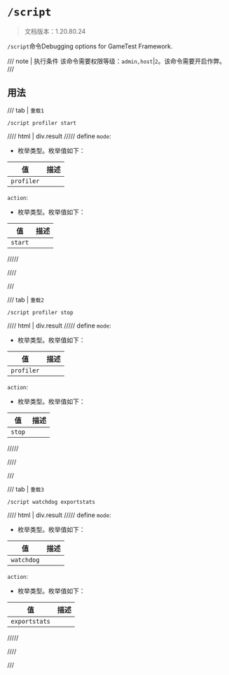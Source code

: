 # `/script`

> 文档版本：1.20.80.24

`/script`命令Debugging options for GameTest Framework.

/// note | 执行条件
该命令需要权限等级：`admin,host`|`2`。该命令需要开启作弊。
///

## 用法

/// tab | `重载1`
```mcfunction
/script profiler start
```

//// html | div.result
///// define
`mode`: <!-- md:samp ScriptDebugModeProfiler -->

- 枚举类型。枚举值如下：

|值|描述|
|---|---|
|`profiler`||


`action`: <!-- md:samp ScriptProfilerStart -->

- 枚举类型。枚举值如下：

|值|描述|
|---|---|
|`start`||



/////

////

///

/// tab | `重载2`
```mcfunction
/script profiler stop
```

//// html | div.result
///// define
`mode`: <!-- md:samp ScriptDebugModeProfiler -->

- 枚举类型。枚举值如下：

|值|描述|
|---|---|
|`profiler`||


`action`: <!-- md:samp ScriptProfilerStop -->

- 枚举类型。枚举值如下：

|值|描述|
|---|---|
|`stop`||



/////

////

///

/// tab | `重载3`
```mcfunction
/script watchdog exportstats
```

//// html | div.result
///// define
`mode`: <!-- md:samp ScriptDebugModeWatchdog -->

- 枚举类型。枚举值如下：

|值|描述|
|---|---|
|`watchdog`||


`action`: <!-- md:samp ScriptWatchdogDumpMemory -->

- 枚举类型。枚举值如下：

|值|描述|
|---|---|
|`exportstats`||



/////

////

///
